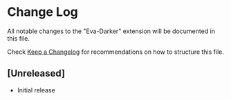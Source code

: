 # Change Log

All notable changes to the "Eva-Darker" extension will be documented in this file.

Check [Keep a Changelog](http://keepachangelog.com/) for recommendations on how to structure this file.

## [Unreleased]

- Initial release
